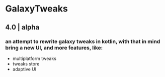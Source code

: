 # GalaxyTweaks
## 4.0 | alpha
### an attempt to rewrite galaxy tweaks in kotlin, with that in mind bring a new UI, and more features, like:
* multiplatform tweaks
* tweaks store
* adaptive UI